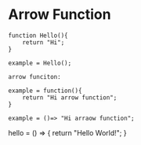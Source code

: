 # Arrow Function

```
function Hello(){
    return "Hi";
}

example = Hello();

arrow funciton:

example = function(){
    return "Hi arrow function";
}

example = ()=> "Hi arraow function";
```

hello = () => { return "Hello World!"; }
